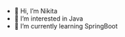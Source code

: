 - 👋 Hi, I’m Nikita
- 👀 I’m interested in Java
- 🌱 I’m currently learning SpringBoot


<!---
wNikita/wNikita is a ✨ special ✨ repository because its `README.md` (this file) appears on your GitHub profile.
You can click the Preview link to take a look at your changes.
--->

